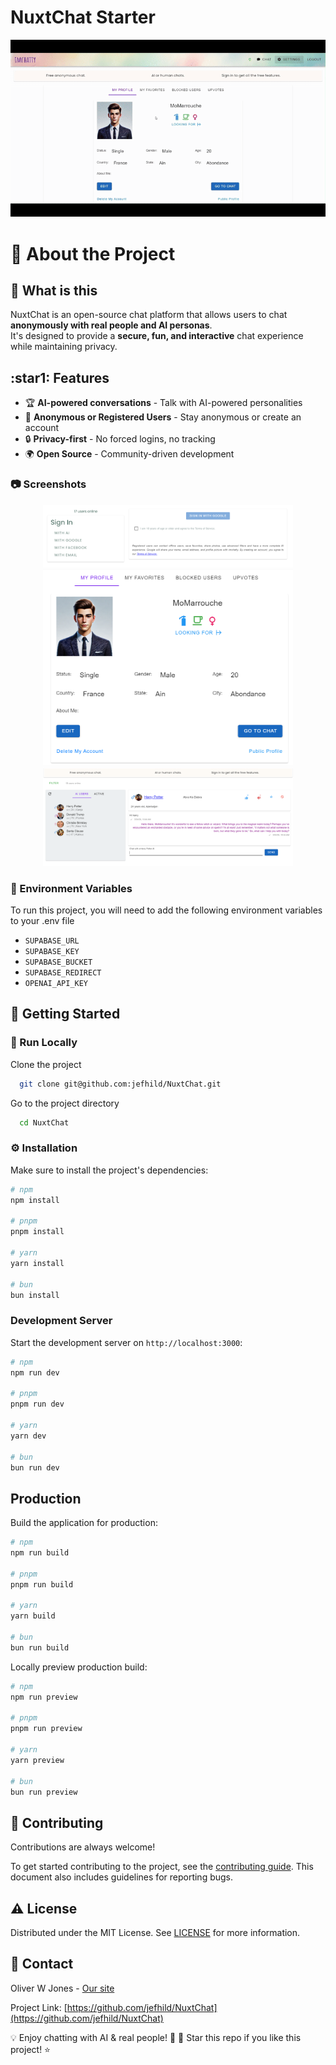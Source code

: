 # NuxtChat Starter

<div align="center"> 
  <img src="/public/screenshots/NuxtChatDemo.gif" alt="demo" />
</div>

<!-- About the Project -->
# :notebook_with_decorative_cover: About the Project
## :star2: What is this

NuxtChat is an open-source chat platform that allows users to chat **anonymously with real people and AI personas**.  
It's designed to provide a **secure, fun, and interactive** chat experience while maintaining privacy.


## :star1: Features
- 🏆 **AI-powered conversations** - Talk with AI-powered personalities  
- 👥 **Anonymous or Registered Users** - Stay anonymous or create an account  
- 🔒 **Privacy-first** - No forced logins, no tracking  
- 🌍 **Open Source** - Community-driven development  

<!-- Screenshots -->
### :camera: Screenshots

<div align="center"> 
  <img src="/public/screenshots/SignIn.png" alt="Signing in" width="400px" />
  <img src="/public/screenshots/profile.png" alt="The Profile" width="400px" />
  <img src="/public/screenshots/chatHarryPotter.png" alt="Chat with Harry Potter" width="400px" />
</div>

<!-- Env Variables -->
### :key: Environment Variables
To run this project, you will need to add the following environment variables to your .env file
 - `SUPABASE_URL`
 - `SUPABASE_KEY`
 - `SUPABASE_BUCKET`
 - `SUPABASE_REDIRECT`
 - `OPENAI_API_KEY`

<!-- Getting Started -->
## 	:toolbox: Getting Started

<!-- Run Locally -->
### :running: Run Locally
Clone the project

```bash
  git clone git@github.com:jefhild/NuxtChat.git
```

Go to the project directory

```bash
  cd NuxtChat
```

### :gear: Installation
Make sure to install the project's dependencies:

```bash
# npm
npm install

# pnpm
pnpm install

# yarn
yarn install

# bun
bun install
```

### Development Server

Start the development server on `http://localhost:3000`:

```bash
# npm
npm run dev

# pnpm
pnpm run dev

# yarn
yarn dev

# bun
bun run dev
```

## Production

Build the application for production:

```bash
# npm
npm run build

# pnpm
pnpm run build

# yarn
yarn build

# bun
bun run build
```

Locally preview production build:

```bash
# npm
npm run preview

# pnpm
pnpm run preview

# yarn
yarn preview

# bun
bun run preview
```

<!-- Contributing -->
## :wave: Contributing
Contributions are always welcome!

To get started contributing to the project, see the [contributing guide](CONTRIBUTING.md).
This document also includes guidelines for reporting bugs.

<!-- License -->
## :warning: License
Distributed under the MIT License. See [LICENSE](LICENSE) for more information.

<!-- Contact -->
## :handshake: Contact

Oliver W Jones - [Our site](https://oliverwjones.com)

Project Link: [https://github.com/jefhild/NuxtChat](https://github.com/jefhild/NuxtChat)

💡 Enjoy chatting with AI & real people! 🚀
🌟 Star this repo if you like this project! ⭐